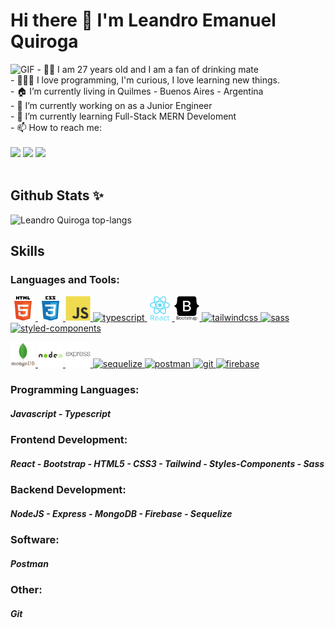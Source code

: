 # Hi there 👋 I'm Leandro Emanuel Quiroga 
 <img width="500px" alt="GIF" src="https://i.pinimg.com/originals/e4/26/70/e426702edf874b181aced1e2fa5c6cde.gif" /> 
- 👦🏻 I am 27 years old and I am a fan of drinking mate <br />
- 👩🏻‍💻 I love programming, I'm curious, I love learning new things.<br />
- 🏠 I’m currently living in Quilmes - Buenos Aires - Argentina <br />
- 🔭 I’m currently working on as a Junior Engineer <br />
- 🌱 I’m currently learning Full-Stack MERN Develoment <br />
- 📫 How to reach me: 
<br />
<br /> 

<div align="rigth">
  <a href="mailto:leandroquiroga9514@gmail.com"><img src="https://img.shields.io/badge/e‑mail-D14836.svg?style=for-the-badge&logo=GMail&logoColor=white" /></a>
  <a href="https://www.linkedin.com/in/leanquiroga95/"><img src="https://img.shields.io/badge/linkedin-0077B5.svg?style=for-the-badge&logo=linkedin&logoColor=white" /></a>
  <a href="https://github.com/leandroquiroga"><img src="https://img.shields.io/badge/-Github-181717?style=flat-square&logo=GitHub&logoColor=white" /></a>
</div>

<br/> 

## Github Stats ✨
![Leandro Quiroga top-langs](https://github-readme-stats.vercel.app/api/top-langs/?username=leandroquiroga&layout=compact)

## Skills
<h3 align="left">Languages and Tools:</h3>
 



<a href="https://www.w3.org/html/" target="_blank" rel="noreferrer"> <img src="https://raw.githubusercontent.com/devicons/devicon/master/icons/html5/html5-original-wordmark.svg" alt="html5" width="40" height="40"/> </a> 
<a href="https://www.w3schools.com/css/" target="_blank" rel="noreferrer"> <img src="https://raw.githubusercontent.com/devicons/devicon/master/icons/css3/css3-original-wordmark.svg" alt="css3" width="40" height="40"/> </a> 
<a href="https://developer.mozilla.org/en-US/docs/Web/JavaScript" target="_blank" rel="noreferrer"> <img src="https://raw.githubusercontent.com/devicons/devicon/master/icons/javascript/javascript-original.svg" alt="javascript" width="40" height="40"/> </a> 
<a href="https://www.typescriptlang.org/" target="_blank" rel="noreferrer"> <img src="https://user-images.githubusercontent.com/80013958/217541423-753bb82b-2d08-4956-a55a-2b0491660ded.svg" alt="typescript" width="40" heigth="40"/>
<a href="https://reactjs.org/" target="_blank" rel="noreferrer"> <img src="https://raw.githubusercontent.com/devicons/devicon/master/icons/react/react-original-wordmark.svg" alt="react" width="40" height="40"/> 
<a href="https://getbootstrap.com" target="_blank" rel="noreferrer"> <img src="https://raw.githubusercontent.com/devicons/devicon/master/icons/bootstrap/bootstrap-plain-wordmark.svg" alt="bootstrap" width="40" height="40"/> </a>
<a href="https://tailwindcss.com/" target="_blank" rel="noreferrer"> <img src="https://www.vectorlogo.zone/logos/tailwindcss/tailwindcss-ar21.svg" alt="tailwindcss" width="60" height="40"/> </a>
<a href="https://sass-lang.com/" target="_blank" rel="noreferrer"> <img src="https://www.vectorlogo.zone/logos/sass-lang/sass-lang-ar21.svg" alt="sass" width="60" height="40"/> </a>
<a href="https://styled-components.com/" target="_blank" rel="noreferrer"> <img src="https://user-images.githubusercontent.com/80013958/154823997-78ab1c9a-9361-41da-91a0-8e54c51eac15.svg" alt="styled-components" width="60" height="40"/> </a>
 
 <a href="https://www.mongodb.com/" target="_blank" rel="noreferrer"> <img src="https://raw.githubusercontent.com/devicons/devicon/master/icons/mongodb/mongodb-original-wordmark.svg" alt="mongodb" width="40" height="40"/> </a> 
<a href="https://nodejs.org" target="_blank" rel="noreferrer"> <img src="https://raw.githubusercontent.com/devicons/devicon/master/icons/nodejs/nodejs-original-wordmark.svg" alt="nodejs" width="40" height="40"/> </a> 
<a href="https://expressjs.com" target="_blank" rel="noreferrer"> <img src="https://raw.githubusercontent.com/devicons/devicon/master/icons/express/express-original-wordmark.svg" alt="express" width="40" height="40"/> </a> 
</a> <a href="https://sequelize.org/" target="_blank" rel="noreferrer"> <img src=https://www.vectorlogo.zone/logos/sequelizejs/sequelizejs-ar21.svg alt="sequelize" width="80" height="60"/> </a>
<a href="https://postman.com" target="_blank" rel="noreferrer"> <img src="https://www.vectorlogo.zone/logos/getpostman/getpostman-icon.svg" alt="postman" width="40" height="40"/> </a> 
<a href="https://git-scm.com/" target="_blank" rel="noreferrer"> <img src="https://www.vectorlogo.zone/logos/git-scm/git-scm-icon.svg" alt="git" width="40" height="40"/> </a> 
<a href="https://firebase.google.com/" target="_blank" rel="noreferrer"> <img src="https://www.vectorlogo.zone/logos/firebase/firebase-icon.svg" alt="firebase" width="40" height="40"/> </a> 
 


<h3 align="left">Programming Languages:</h3>
<h5 align="left">Javascript - Typescript</h5>
<h3 align="left">Frontend Development:</h3>
<h5 align="left">React - Bootstrap - HTML5 - CSS3 - Tailwind - Styles-Components - Sass</h5>
<h3 align="left">Backend Development:</h3>
<h5 align="left">NodeJS - Express - MongoDB - Firebase - Sequelize</h5>
<h3 align="left">Software:</h3>
<h5 align="left">Postman</h5>
<h3 align="left">Other:</h3>
<h5 align="left"> Git</h5>

